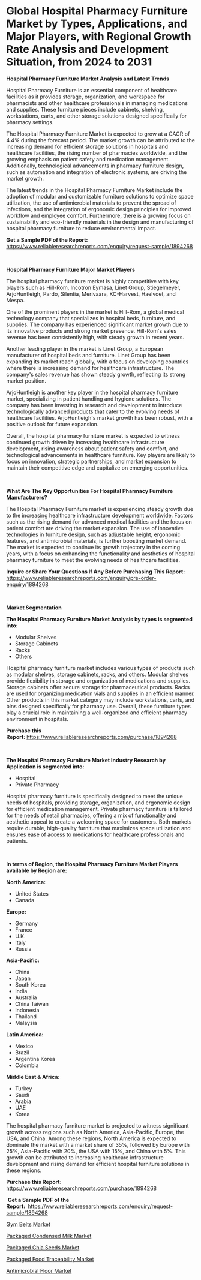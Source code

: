 <p><h1>Global Hospital Pharmacy Furniture Market by Types, Applications, and Major Players, with Regional Growth Rate Analysis and Development Situation, from 2024 to 2031</h1></p><p><strong>Hospital Pharmacy Furniture Market Analysis and Latest Trends</strong></p>
<p><p>Hospital Pharmacy Furniture is an essential component of healthcare facilities as it provides storage, organization, and workspace for pharmacists and other healthcare professionals in managing medications and supplies. These furniture pieces include cabinets, shelving, workstations, carts, and other storage solutions designed specifically for pharmacy settings.</p><p>The Hospital Pharmacy Furniture Market is expected to grow at a CAGR of 4.4% during the forecast period. The market growth can be attributed to the increasing demand for efficient storage solutions in hospitals and healthcare facilities, the rising number of pharmacies worldwide, and the growing emphasis on patient safety and medication management. Additionally, technological advancements in pharmacy furniture design, such as automation and integration of electronic systems, are driving the market growth.</p><p>The latest trends in the Hospital Pharmacy Furniture Market include the adoption of modular and customizable furniture solutions to optimize space utilization, the use of antimicrobial materials to prevent the spread of infections, and the integration of ergonomic design principles for improved workflow and employee comfort. Furthermore, there is a growing focus on sustainability and eco-friendly materials in the design and manufacturing of hospital pharmacy furniture to reduce environmental impact.</p></p>
<p><strong>Get a Sample PDF of the Report:&nbsp;</strong> <a href="https://www.reliableresearchreports.com/enquiry/request-sample/1894268">https://www.reliableresearchreports.com/enquiry/request-sample/1894268</a></p>
<p>&nbsp;</p>
<p><strong>Hospital Pharmacy Furniture Major Market Players</strong></p>
<p><p>The hospital pharmacy furniture market is highly competitive with key players such as Hill-Rom, Incotron Eymasa, Linet Group, Stiegelmeyer, ArjoHuntleigh, Pardo, Silentia, Merivaara, KC-Harvest, Haelvoet, and Mespa.</p><p>One of the prominent players in the market is Hill-Rom, a global medical technology company that specializes in hospital beds, furniture, and supplies. The company has experienced significant market growth due to its innovative products and strong market presence. Hill-Rom's sales revenue has been consistently high, with steady growth in recent years.</p><p>Another leading player in the market is Linet Group, a European manufacturer of hospital beds and furniture. Linet Group has been expanding its market reach globally, with a focus on developing countries where there is increasing demand for healthcare infrastructure. The company's sales revenue has shown steady growth, reflecting its strong market position.</p><p>ArjoHuntleigh is another key player in the hospital pharmacy furniture market, specializing in patient handling and hygiene solutions. The company has been investing in research and development to introduce technologically advanced products that cater to the evolving needs of healthcare facilities. ArjoHuntleigh's market growth has been robust, with a positive outlook for future expansion.</p><p>Overall, the hospital pharmacy furniture market is expected to witness continued growth driven by increasing healthcare infrastructure development, rising awareness about patient safety and comfort, and technological advancements in healthcare furniture. Key players are likely to focus on innovation, strategic partnerships, and market expansion to maintain their competitive edge and capitalize on emerging opportunities.</p></p>
<p>&nbsp;</p>
<p><strong>What Are The Key Opportunities For Hospital Pharmacy Furniture Manufacturers?</strong></p>
<p><p>The Hospital Pharmacy Furniture market is experiencing steady growth due to the increasing healthcare infrastructure development worldwide. Factors such as the rising demand for advanced medical facilities and the focus on patient comfort are driving the market expansion. The use of innovative technologies in furniture design, such as adjustable height, ergonomic features, and antimicrobial materials, is further boosting market demand. The market is expected to continue its growth trajectory in the coming years, with a focus on enhancing the functionality and aesthetics of hospital pharmacy furniture to meet the evolving needs of healthcare facilities.</p></p>
<p><strong>Inquire or Share Your Questions If Any Before Purchasing This Report:</strong> <a href="https://www.reliableresearchreports.com/enquiry/pre-order-enquiry/1894268">https://www.reliableresearchreports.com/enquiry/pre-order-enquiry/1894268</a></p>
<p>&nbsp;</p>
<p><strong>Market Segmentation</strong></p>
<p><strong>The Hospital Pharmacy Furniture Market Analysis by types is segmented into:</strong></p>
<p><ul><li>Modular Shelves</li><li>Storage Cabinets</li><li>Racks</li><li>Others</li></ul></p>
<p><p>Hospital pharmacy furniture market includes various types of products such as modular shelves, storage cabinets, racks, and others. Modular shelves provide flexibility in storage and organization of medications and supplies. Storage cabinets offer secure storage for pharmaceutical products. Racks are used for organizing medication vials and supplies in an efficient manner. Other products in this market category may include workstations, carts, and bins designed specifically for pharmacy use. Overall, these furniture types play a crucial role in maintaining a well-organized and efficient pharmacy environment in hospitals.</p></p>
<p><strong>Purchase this Report:&nbsp;</strong><a href="https://www.reliableresearchreports.com/purchase/1894268">https://www.reliableresearchreports.com/purchase/1894268</a></p>
<p>&nbsp;</p>
<p><strong>The Hospital Pharmacy Furniture Market Industry Research by Application is segmented into:</strong></p>
<p><ul><li>Hospital</li><li>Private Pharmacy</li></ul></p>
<p><p>Hospital pharmacy furniture is specifically designed to meet the unique needs of hospitals, providing storage, organization, and ergonomic design for efficient medication management. Private pharmacy furniture is tailored for the needs of retail pharmacies, offering a mix of functionality and aesthetic appeal to create a welcoming space for customers. Both markets require durable, high-quality furniture that maximizes space utilization and ensures ease of access to medications for healthcare professionals and patients.</p></p>
<p>&nbsp;</p>
<p><strong>In terms of Region, the Hospital Pharmacy Furniture Market Players available by Region are:</strong></p>
<p>
    <p> <strong> North America: </strong>
        <ul>
            <li>United States</li>
            <li>Canada</li>
        </ul>
        </p> 
    <p> <strong> Europe: </strong>
        <ul>
            <li>Germany</li>
            <li>France</li>
            <li>U.K.</li>
            <li>Italy</li>
            <li>Russia</li>
        </ul>
        </p> 
    <p> <strong> Asia-Pacific: </strong>
        <ul>
            <li>China</li>
            <li>Japan</li>
            <li>South Korea</li>
            <li>India</li>
            <li>Australia</li>
            <li>China Taiwan</li>
            <li>Indonesia</li>
            <li>Thailand</li>
            <li>Malaysia</li>
        </ul>
        </p> 
    <p> <strong> Latin America: </strong>
        <ul>
            <li>Mexico</li>
            <li>Brazil</li>
            <li>Argentina Korea</li>
            <li>Colombia</li>
        </ul>
        </p> 
    <p> <strong> Middle East & Africa: </strong>
        <ul>
            <li>Turkey</li>
            <li>Saudi</li>
            <li>Arabia</li>
            <li>UAE</li>
            <li>Korea</li>
        </ul>
    </p>
    </p>
<p><p>The hospital pharmacy furniture market is projected to witness significant growth across regions such as North America, Asia-Pacific, Europe, the USA, and China. Among these regions, North America is expected to dominate the market with a market share of 35%, followed by Europe with 25%, Asia-Pacific with 20%, the USA with 15%, and China with 5%. This growth can be attributed to increasing healthcare infrastructure development and rising demand for efficient hospital furniture solutions in these regions.</p></p>
<p><strong>Purchase this Report: </strong><a href="https://www.reliableresearchreports.com/purchase/1894268">https://www.reliableresearchreports.com/purchase/1894268</a></p>
<p>&nbsp;<strong>Get a Sample PDF of the Report:&nbsp;&nbsp;</strong><a href="https://www.reliableresearchreports.com/enquiry/request-sample/1894268">https://www.reliableresearchreports.com/enquiry/request-sample/1894268</a></p>
<p><strong></strong></p>
<p><p><a href="https://view.publitas.com/reportprime-1/gym-belts-market-furnish-information-about-market-size-market-share-market-dynamics-and-projections-spanning-from-2024-to-2031/">Gym Belts Market</a></p><p><a href="https://pretty-mail-caf.notion.site/Packaged-Condensed-Milk-Market-Provides-Detailed-Segmentation-of-this-Market-based-on-Type-Applicat-bf5561f421304c6684cf9538e5f40b38">Packaged Condensed Milk Market</a></p><p><a href="https://angry-finch-aaf.notion.site/Packaged-Chia-Seeds-Market-Insights-Market-Players-and-Forecast-Till-2031-da09eb7377114c82802d2afd2a2639fa">Packaged Chia Seeds Market</a></p><p><a href="https://automatic-knee-4c7.notion.site/Packaged-Food-Traceability-Market-Insights-Market-Players-and-Forecast-Till-2031-e17d31ec3e9b4fea9d788fc362ca75ca">Packaged Food Traceability Market</a></p><p><a href="https://view.publitas.com/reportprime-1/antimicrobial-floor-market-growth-market-trends-covid-19-impact-and-forecasts-for-period-from-2024-2031/">Antimicrobial Floor Market</a></p></p>
